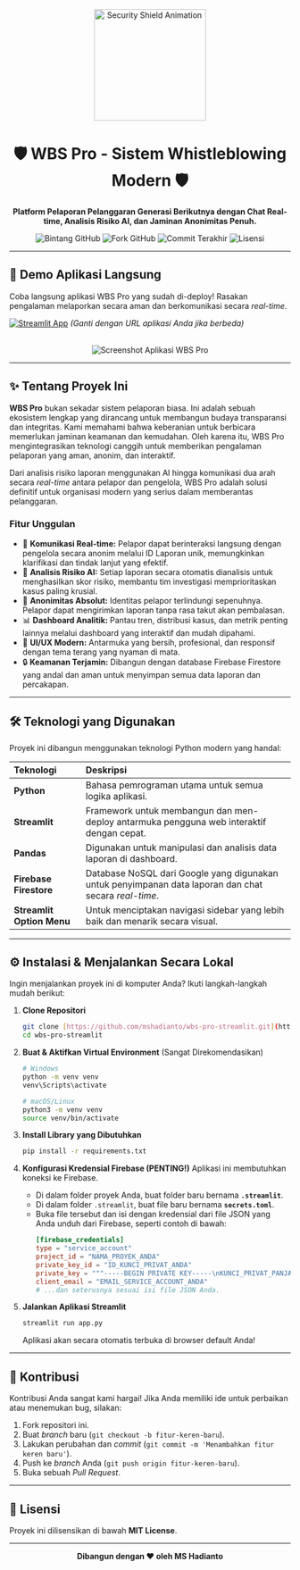 <div align="center">
  <img src="https://media.giphy.com/media/v1.Y2lkPTc5MGI3NjExNTF1a2s2YXAzZmpmbjloejZ3d2IzZ2I4bnd4ejJ4ajVwMm5pczFwMSZlcD12MV9pbnRlcm5hbF9naWZfYnlfaWQmY3Q9Zw/3oKIPc07HWE3pAGAlq/giphy.gif" alt="Security Shield Animation" width="200"/>
  <h1>🛡️ WBS Pro - Sistem Whistleblowing Modern 🛡️</h1>
  <p><strong>Platform Pelaporan Pelanggaran Generasi Berikutnya dengan Chat Real-time, Analisis Risiko AI, dan Jaminan Anonimitas Penuh.</strong></p>

  <!-- Dynamic Badges -->
  <p>
    <img src="https://img.shields.io/github/stars/mshadianto/wbs-pro-streamlit?style=for-the-badge&logo=github&color=3b82f6" alt="Bintang GitHub"/>
    <img src="https://img.shields.io/github/forks/mshadianto/wbs-pro-streamlit?style=for-the-badge&logo=github&color=60a5fa" alt="Fork GitHub"/>
    <img src="https://img.shields.io/github/last-commit/mshadianto/wbs-pro-streamlit?style=for-the-badge&logo=git&color=1e293b" alt="Commit Terakhir"/>
    <img src="https://img.shields.io/badge/license-MIT-blue.svg?style=for-the-badge" alt="Lisensi"/>
  </p>
</div>

---

## 🚀 Demo Aplikasi Langsung

Coba langsung aplikasi WBS Pro yang sudah di-deploy! Rasakan pengalaman melaporkan secara aman dan berkomunikasi secara *real-time*.

[![Streamlit App](https://static.streamlit.io/badges/streamlit_badge_blue_light.svg)](https://wbs-pro-streamlit.streamlit.app/)
*(Ganti dengan URL aplikasi Anda jika berbeda)*

<br>

<div align="center">
  <img src="https://placehold.co/800x450/f0f2f6/3b82f6?text=Screenshot+Aplikasi+WBS+Pro&font=poppins" alt="Screenshot Aplikasi WBS Pro"/>
</div>

---

## ✨ Tentang Proyek Ini

**WBS Pro** bukan sekadar sistem pelaporan biasa. Ini adalah sebuah ekosistem lengkap yang dirancang untuk membangun budaya transparansi dan integritas. Kami memahami bahwa keberanian untuk berbicara memerlukan jaminan keamanan dan kemudahan. Oleh karena itu, WBS Pro mengintegrasikan teknologi canggih untuk memberikan pengalaman pelaporan yang aman, anonim, dan interaktif.

Dari analisis risiko laporan menggunakan AI hingga komunikasi dua arah secara *real-time* antara pelapor dan pengelola, WBS Pro adalah solusi definitif untuk organisasi modern yang serius dalam memberantas pelanggaran.

### Fitur Unggulan

* 💬 **Komunikasi Real-time:** Pelapor dapat berinteraksi langsung dengan pengelola secara anonim melalui ID Laporan unik, memungkinkan klarifikasi dan tindak lanjut yang efektif.
* 🤖 **Analisis Risiko AI:** Setiap laporan secara otomatis dianalisis untuk menghasilkan skor risiko, membantu tim investigasi memprioritaskan kasus paling krusial.
* 🤫 **Anonimitas Absolut:** Identitas pelapor terlindungi sepenuhnya. Pelapor dapat mengirimkan laporan tanpa rasa takut akan pembalasan.
* 📊 **Dashboard Analitik:** Pantau tren, distribusi kasus, dan metrik penting lainnya melalui dashboard yang interaktif dan mudah dipahami.
* 🎨 **UI/UX Modern:** Antarmuka yang bersih, profesional, dan responsif dengan tema terang yang nyaman di mata.
* 🔒 **Keamanan Terjamin:** Dibangun dengan database Firebase Firestore yang andal dan aman untuk menyimpan semua data laporan dan percakapan.

---

## 🛠️ Teknologi yang Digunakan

Proyek ini dibangun menggunakan teknologi Python modern yang handal:

| Teknologi | Deskripsi |
| :--- | :--- |
| **Python** | Bahasa pemrograman utama untuk semua logika aplikasi. |
| **Streamlit** | Framework untuk membangun dan men-deploy antarmuka pengguna web interaktif dengan cepat. |
| **Pandas** | Digunakan untuk manipulasi dan analisis data laporan di dashboard. |
| **Firebase Firestore** | Database NoSQL dari Google yang digunakan untuk penyimpanan data laporan dan chat secara *real-time*. |
| **Streamlit Option Menu** | Untuk menciptakan navigasi sidebar yang lebih baik dan menarik secara visual. |

---

## ⚙️ Instalasi & Menjalankan Secara Lokal

Ingin menjalankan proyek ini di komputer Anda? Ikuti langkah-langkah mudah berikut:

1.  **Clone Repositori**
    ```bash
    git clone [https://github.com/mshadianto/wbs-pro-streamlit.git](https://github.com/mshadianto/wbs-pro-streamlit.git)
    cd wbs-pro-streamlit
    ```

2.  **Buat & Aktifkan Virtual Environment** (Sangat Direkomendasikan)
    ```bash
    # Windows
    python -m venv venv
    venv\Scripts\activate
    
    # macOS/Linux
    python3 -m venv venv
    source venv/bin/activate
    ```

3.  **Install Library yang Dibutuhkan**
    ```bash
    pip install -r requirements.txt
    ```

4.  **Konfigurasi Kredensial Firebase (PENTING!)**
    Aplikasi ini membutuhkan koneksi ke Firebase.
    * Di dalam folder proyek Anda, buat folder baru bernama **`.streamlit`**.
    * Di dalam folder `.streamlit`, buat file baru bernama **`secrets.toml`**.
    * Buka file tersebut dan isi dengan kredensial dari file JSON yang Anda unduh dari Firebase, seperti contoh di bawah:
        ```toml
        [firebase_credentials]
        type = "service_account"
        project_id = "NAMA_PROYEK_ANDA"
        private_key_id = "ID_KUNCI_PRIVAT_ANDA"
        private_key = """-----BEGIN PRIVATE KEY-----\nKUNCI_PRIVAT_PANJANG_ANDA_DISINI\n-----END PRIVATE KEY-----\n"""
        client_email = "EMAIL_SERVICE_ACCOUNT_ANDA"
        # ...dan seterusnya sesuai isi file JSON Anda.
        ```

5.  **Jalankan Aplikasi Streamlit**
    ```bash
    streamlit run app.py
    ```
    Aplikasi akan secara otomatis terbuka di browser default Anda!

---

## 🤝 Kontribusi

Kontribusi Anda sangat kami hargai! Jika Anda memiliki ide untuk perbaikan atau menemukan bug, silakan:
1.  Fork repositori ini.
2.  Buat *branch* baru (`git checkout -b fitur-keren-baru`).
3.  Lakukan perubahan dan *commit* (`git commit -m 'Menambahkan fitur keren baru'`).
4.  Push ke *branch* Anda (`git push origin fitur-keren-baru`).
5.  Buka sebuah *Pull Request*.

---

## 📄 Lisensi

Proyek ini dilisensikan di bawah **MIT License**.

---

<div align="center">
  <p><strong>Dibangun dengan ❤️ oleh MS Hadianto</strong></p>
</div>
